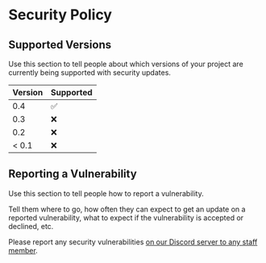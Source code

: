 # Security Policy

## Supported Versions

Use this section to tell people about which versions of your project are
currently being supported with security updates.

| Version | Supported          |
| ------- | ------------------ |
|   0.4   | :white_check_mark: |
|   0.3   | :x:                |
|   0.2   | :x: |
| < 0.1   | :x:                |

## Reporting a Vulnerability

Use this section to tell people how to report a vulnerability.

Tell them where to go, how often they can expect to get an update on a
reported vulnerability, what to expect if the vulnerability is accepted or
declined, etc.


Please report any security vulnerabilities [on our Discord server to any staff member](https://discord.gg/Y4N7zqQB).
